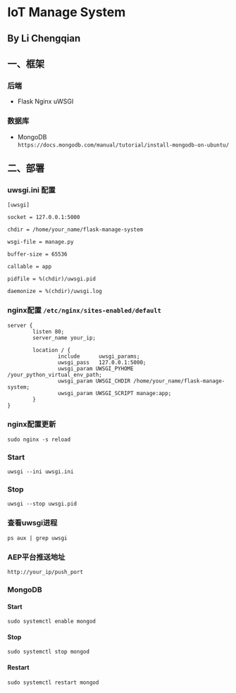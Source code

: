 # IoT Manage System
## By Li Chengqian
 
## 一、框架 
### 后端
+ Flask Nginx uWSGI  
### 数据库  
+ MongoDB  
`https://docs.mongodb.com/manual/tutorial/install-mongodb-on-ubuntu/`

## 二、部署
### uwsgi.ini 配置
```
[uwsgi]

socket = 127.0.0.1:5000

chdir = /home/your_name/flask-manage-system

wsgi-file = manage.py

buffer-size = 65536

callable = app

pidfile = %(chdir)/uwsgi.pid

daemonize = %(chdir)/uwsgi.log
```

### nginx配置 `/etc/nginx/sites-enabled/default`
```
server {
        listen 80;
        server_name your_ip;

        location / {
                include      uwsgi_params;
                uwsgi_pass   127.0.0.1:5000;
                uwsgi_param UWSGI_PYHOME /your_python_virtual_env_path;
                uwsgi_param UWSGI_CHDIR /home/your_name/flask-manage-system;
                uwsgi_param UWSGI_SCRIPT manage:app;
        }
}
```

### nginx配置更新
`sudo nginx -s reload`

### Start
`uwsgi --ini uwsgi.ini`

### Stop
`uwsgi --stop uwsgi.pid`

### 查看uwsgi进程
`ps aux | grep uwsgi`

### AEP平台推送地址
`http://your_ip/push_port`

### MongoDB

#### Start
`sudo systemctl enable mongod`

#### Stop
`sudo systemctl stop mongod`

#### Restart
`sudo systemctl restart mongod`